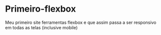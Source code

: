 # Primeiro-flexbox

Meu primeiro site ferramentas flexbox e que assim passa a ser responsivo em todas as telas (inclusive mobile)
